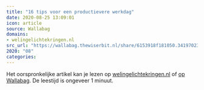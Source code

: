 ```yaml
---
title: "16 tips voor een productievere werkdag"
date: 2020-08-25 13:09:01
icon: article
source: Wallabag
domains:
- welingelichtekringen.nl
src_url: "https://wallabag.thewiserbit.nl/share/6153918f181050.34197023"
2020: "08"
categories:
---
```

Het oorspronkelijke artikel kan je lezen op [welingelichtekringen.nl](https://www.welingelichtekringen.nl/samenleving/442004/16-tips-voor-een-productievere-werkdag.html) of [op Wallabag](https://wallabag.thewiserbit.nl/share/6153918f181050.34197023). De leestijd is ongeveer 1 minuut.